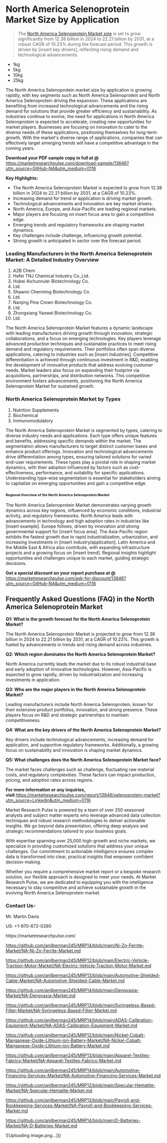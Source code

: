 <h1>North America Selenoprotein Market&nbsp;Size by Application</h1><blockquote><p>The <a href="https://marketresearchpulse.com/download-sample/13846?utm_source=GitHub-NA&amp;utm_medium=0116">North America Selenoprotein Market size</a> is set to grow significantly from 12.38 billion in 2024 to 22.21 billion by 2031, at a robust CAGR of 10.23% during the forecast period. This growth is driven by [insert key drivers], reflecting rising demand and technological advancements.</p></blockquote><ul><li>1kg<li> 5kg<li> 10kg<li> 25kg</li></ul><p>The North America Selenoprotein market size by application is growing rapidly, with key segments such as North America Selenoprotein and North America Selenoprotein driving the expansion. These applications are benefiting from increased technological advancements and the rising demand for solutions that provide greater efficiency and sustainability. As industries continue to evolve, the need for applications in North America Selenoprotein is expected to accelerate, creating new opportunities for market players. Businesses are focusing on innovation to cater to the diverse needs of these applications, positioning themselves for long-term growth. With the market's diverse range of applications, companies that can effectively target emerging trends will have a competitive advantage in the coming years.</p><p><strong>Download your PDF sample copy in full at @ </strong><a href="https://marketresearchpulse.com/download-sample/13846?utm_source=GitHub-NA&amp;utm_medium=0116">https://marketresearchpulse.com/download-sample/13846?utm_source=GitHub-NA&amp;utm_medium=0116</a></p><p><strong>Key Highlights: </strong></p><ul><li>The North America Selenoprotein Market is expected to grow from 12.38 billion in 2024 to 22.21 billion by 2031, at a CAGR of 10.23%.</li><li>Increasing demand for trend or application is driving market growth.</li><li>Technological advancements and innovation are key market drivers.</li><li>North America, Europe, and Asia-Pacific are leading regional markets.</li><li>Major players are focusing on insert focus area to gain a competitive edge.</li><li>Emerging trends and regulatory frameworks are shaping market dynamics.</li><li>Key challenges include challenge, influencing growth potential.</li><li>Strong growth is anticipated in sector over the forecast period.</li></ul><h3>Leading Manufacturers in the North America Selenoprotein Market: A Detailed Industry Overview</h3><ol><li>A2B Chem</li><li>Hefei TNJ Chemical Industry Co.,Ltd.</li><li>Hubei Aichunruier Biotechnology Co.</li><li>Ltd.</li><li>Shaanxi Chenming Biotechnology Co.</li><li>Ltd.</li><li>Nanjing Pine Crown Biotechnology Co.</li><li>Ltd.</li><li>Zhongxiang Yaowei Biotechnology Co.</li><li>Ltd.</li></ol><div class="flex max-w-full flex-col flex-grow"><div class="min-h-8 text-message flex w-full flex-col items-end gap-2 whitespace-normal break-words [.text-message+&amp;]:mt-5" dir="auto" data-message-author-role="assistant" data-message-id="fd8432e4-4910-450d-b182-61b7bfb0a01f" data-message-model-slug="gpt-4o"><div class="flex w-full flex-col gap-1 empty:hidden first:pt-[3px]"><div class="markdown prose w-full break-words dark:prose-invert light"><p>The North America Selenoprotein Market features a dynamic landscape with leading manufacturers driving growth through innovation, strategic collaborations, and a focus on emerging technologies. Key players leverage advanced production techniques and sustainable practices to meet rising demand and regulatory requirements. Their portfolios often span diverse applications, catering to industries such as [insert industries]. Competitive differentiation is achieved through continuous investment in R&amp;D, enabling the development of innovative products that address evolving customer needs. Market leaders also focus on expanding their footprint via acquisitions, partnerships, and distribution networks. This competitive environment fosters advancements, positioning the North America Selenoprotein Market for sustained growth.</p></div></div></div></div><h3>North America Selenoprotein Market by Types</h3><ol><li>Nutrition Supplements<li> Biochemical<li> Immunomodulatory</li></ol><div class="flex max-w-full flex-col flex-grow"><div class="min-h-8 text-message flex w-full flex-col items-end gap-2 whitespace-normal break-words [.text-message+&amp;]:mt-5" dir="auto" data-message-author-role="assistant" data-message-id="084470be-0bb7-4664-bddf-5156b4f41249" data-message-model-slug="gpt-4o-mini"><div class="flex w-full flex-col gap-1 empty:hidden first:pt-[3px]"><div class="markdown prose w-full break-words dark:prose-invert light"><p>The North America Selenoprotein Market is segmented by types, catering to diverse industry needs and applications. Each type offers unique features and benefits, addressing specific demands within the market. The segmentation allows manufacturers to target distinct customer bases and enhance product offerings. Innovation and technological advancements drive differentiation among types, ensuring tailored solutions for varied end-user requirements. These types play a pivotal role in shaping market dynamics, with their adoption influenced by factors such as cost-effectiveness, performance, and suitability for specific applications. Understanding type-wise segmentation is essential for stakeholders aiming to capitalize on emerging opportunities and gain a competitive edge.</p></div></div></div></div><h3><span style="font-size: 11px;">Regional Overview of the North America Selenoprotein Market</span></h3><div class="flex max-w-full flex-col flex-grow"><div class="min-h-8 text-message flex w-full flex-col items-end gap-2 whitespace-normal break-words [.text-message+&amp;]:mt-5" dir="auto" data-message-author-role="assistant" data-message-id="e9038762-ce64-4e30-91c9-9bd413514231" data-message-model-slug="gpt-4o-mini"><div class="flex w-full flex-col gap-1 empty:hidden first:pt-[3px]"><div class="markdown prose w-full break-words dark:prose-invert light"><p>The North America Selenoprotein Market demonstrates varying growth dynamics across key regions, influenced by economic conditions, industrial activity, and regulatory frameworks. North America leads with advancements in technology and high adoption rates in industries like [insert example]. Europe follows, driven by innovation and strong governmental support for [insert focus area]. The Asia-Pacific region exhibits the fastest growth due to rapid industrialization, urbanization, and increasing investments in [insert industry/application]. Latin America and the Middle East &amp; Africa also contribute, with expanding infrastructure projects and a growing focus on [insert trend]. Regional insights highlight opportunities and challenges unique to each market, guiding strategic decisions.</p></div></div></div></div><p><strong>Get a special discount on your report purchase at @ </strong><a href="https://marketresearchpulse.com/ask-for-discount/13846?utm_source=GitHub-NA&amp;utm_medium=0116">https://marketresearchpulse.com/ask-for-discount/13846?utm_source=GitHub-NA&amp;utm_medium=0116</a></p><h2>Frequently Asked Questions (FAQ) in the North America Selenoprotein Market</h2><p><strong>Q1: What is the growth forecast for the North America Selenoprotein Market?</strong></p><p>The North America Selenoprotein Market is projected to grow from 12.38 billion in 2024 to 22.21 billion by 2031, at a CAGR of 10.23%. This growth is fueled by advancements in trends and rising demand across industries.</p><p><strong>Q2: Which region dominates the North America Selenoprotein Market?</strong></p><p>North America currently leads the market due to its robust industrial base and early adoption of innovative technologies. However, Asia-Pacific is expected to grow rapidly, driven by industrialization and increasing investments in application.</p><p><strong>Q3: Who are the major players in the North America Selenoprotein Market?</strong></p><p>Leading manufacturers include North America Selenoprotein, known for their extensive product portfolios, innovation, and strong presence. These players focus on R&amp;D and strategic partnerships to maintain competitiveness.</p><p><strong>Q4: What are the key drivers of the North America Selenoprotein Market?</strong></p><p>Key drivers include technological advancements, increasing demand for application, and supportive regulatory frameworks. Additionally, a growing focus on sustainability and innovation is shaping market dynamics.</p><p><strong>Q5: What challenges does the North America Selenoprotein Market face?</strong></p><p>The market faces challenges such as challenge, fluctuating raw material costs, and regulatory complexities. These factors can impact production, pricing, and adoption rates across regions.</p><p><strong>For more information or any inquiries, visit&nbsp;</strong><a href="https://marketresearchpulse.com/report/13846/selenoprotein-market?utm_source=Linkedin&utm_medium=0116">https://marketresearchpulse.com/report/13846/selenoprotein-market?utm_source=Linkedin&utm_medium=0116</a></p><p>Market Research Pulse is powered by a team of over 250 seasoned analysts and subject matter experts who leverage advanced data collection techniques and robust research methodologies to deliver actionable insights. We go beyond data presentation, offering deep analysis and strategic recommendations tailored to your business goals.</p><p>With expertise spanning over 25,000 high-growth and niche markets, we specialize in providing customized solutions that address your unique challenges. Our commitment to actionable intelligence ensures complex data is transformed into clear, practical insights that empower confident decision-making.</p><p>Whether you require a comprehensive market report or a bespoke research solution, our flexible approach is designed to meet your needs. At Market Research Pulse, we are dedicated to equipping you with the intelligence necessary to stay competitive and achieve sustainable growth in the evolving North America Selenoprotein market.</p><h3><strong>Contact Us-</strong></h3><p>Mr. Martin Davis</p><p>US: +1-970-672-0390</p><p>https://marketresearchpulse.com/</p><p><a href="https://github.com/anilberman245/MRP14/blob/main/Ni-Zn-Ferrite-Market/NA-Ni-Zn-Ferrite-Market.md">https://github.com/anilberman245/MRP14/blob/main/Ni-Zn-Ferrite-Market/NA-Ni-Zn-Ferrite-Market.md</a></p><p><a href="https://github.com/anilberman245/MRP12/blob/main/Electric-Vehicle-Traction-Motor-Market/NA-Electric-Vehicle-Traction-Motor-Market.md">https://github.com/anilberman245/MRP12/blob/main/Electric-Vehicle-Traction-Motor-Market/NA-Electric-Vehicle-Traction-Motor-Market.md</a></p><p><a href="https://github.com/anilberman245/MRP13/blob/main/Automotive-Shielded-Cable-Market/NA-Automotive-Shielded-Cable-Market.md">https://github.com/anilberman245/MRP13/blob/main/Automotive-Shielded-Cable-Market/NA-Automotive-Shielded-Cable-Market.md</a></p><p><a href="https://github.com/anilberman245/MRP14/blob/main/Dengvaxia-Market/NA-Dengvaxia-Market.md">https://github.com/anilberman245/MRP14/blob/main/Dengvaxia-Market/NA-Dengvaxia-Market.md</a></p><p><a href="https://github.com/anilberman245/MRP13/blob/main/Syringeless-Based-Filter-Market/NA-Syringeless-Based-Filter-Market.md">https://github.com/anilberman245/MRP13/blob/main/Syringeless-Based-Filter-Market/NA-Syringeless-Based-Filter-Market.md</a></p><p><a href="https://github.com/anilberman245/MRP14/blob/main/ADAS-Calibration-Equipment-Market/NA-ADAS-Calibration-Equipment-Market.md">https://github.com/anilberman245/MRP14/blob/main/ADAS-Calibration-Equipment-Market/NA-ADAS-Calibration-Equipment-Market.md</a></p><p><a href="https://github.com/anilberman245/MRP12/blob/main/Nickel-Cobalt-Manganese-Oxide-Lithium-ion-Battery-Market/NA-Nickel-Cobalt-Manganese-Oxide-Lithium-ion-Battery-Market.md">https://github.com/anilberman245/MRP12/blob/main/Nickel-Cobalt-Manganese-Oxide-Lithium-ion-Battery-Market/NA-Nickel-Cobalt-Manganese-Oxide-Lithium-ion-Battery-Market.md</a></p><p><a href="https://github.com/anilberman245/MRP13/blob/main/Apparel-Textiles-Fabrics-Market/NA-Apparel-Textiles-Fabrics-Market.md">https://github.com/anilberman245/MRP13/blob/main/Apparel-Textiles-Fabrics-Market/NA-Apparel-Textiles-Fabrics-Market.md</a></p><p><a href="https://github.com/anilberman245/MRP14/blob/main/Automotive-Financing-Services-Market/NA-Automotive-Financing-Services-Market.md">https://github.com/anilberman245/MRP14/blob/main/Automotive-Financing-Services-Market/NA-Automotive-Financing-Services-Market.md</a></p><p><a href="https://github.com/anilberman245/MRP12/blob/main/Specular-Hematite-Market/NA-Specular-Hematite-Market.md">https://github.com/anilberman245/MRP12/blob/main/Specular-Hematite-Market/NA-Specular-Hematite-Market.md</a></p><p><a href="https://github.com/anilberman245/MRP13/blob/main/Payroll-and-Bookkeeping-Services-Market/NA-Payroll-and-Bookkeeping-Services-Market.md">https://github.com/anilberman245/MRP13/blob/main/Payroll-and-Bookkeeping-Services-Market/NA-Payroll-and-Bookkeeping-Services-Market.md</a></p><p><a href="https://github.com/anilberman245/MRP14/blob/main/D-Batteries-Market/NA-D-Batteries-Market.md">https://github.com/anilberman245/MRP14/blob/main/D-Batteries-Market/NA-D-Batteries-Market.md</a></p>
![Uploading image.png…]()
